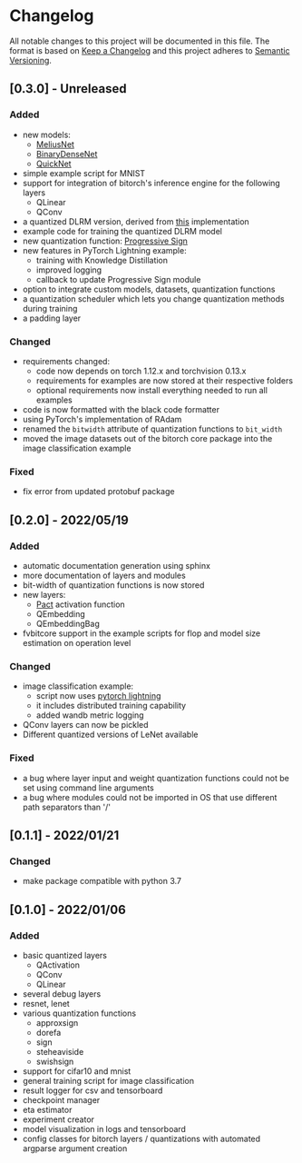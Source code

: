 # Changelog

All notable changes to this project will be documented in this file.
The format is based on [Keep a Changelog](http://keepachangelog.com/)
and this project adheres to [Semantic Versioning](http://semver.org/).

## [0.3.0] - Unreleased

### Added

- new models:
  - [MeliusNet](bitorch/models/meliusnet.py)
  - [BinaryDenseNet](bitorch/models/densenet.py)
  - [QuickNet](bitorch/models/quicknet.py)
- simple example script for MNIST
- support for integration of bitorch's inference engine for the following layers
  - QLinear
  - QConv
- a quantized DLRM version, derived from [this](https://github.com/facebookresearch/dlrm) implementation
- example code for training the quantized DLRM model
- new quantization function: [Progressive Sign](bitorch/quantizations/progressive_sign.py)
- new features in PyTorch Lightning example:
  - training with Knowledge Distillation
  - improved logging
  - callback to update Progressive Sign module
- option to integrate custom models, datasets, quantization functions
- a quantization scheduler which lets you change quantization methods during training
- a padding layer

### Changed

- requirements changed:
  - code now depends on torch 1.12.x and torchvision 0.13.x
  - requirements for examples are now stored at their respective folders
  - optional requirements now install everything needed to run all examples
- code is now formatted with the black code formatter
- using PyTorch's implementation of RAdam
- renamed the `bitwidth` attribute of quantization functions to `bit_width`
- moved the image datasets out of the bitorch core package into the image classification example

### Fixed

- fix error from updated protobuf package

## [0.2.0] - 2022/05/19

### Added

- automatic documentation generation using sphinx
- more documentation of layers and modules
- bit-width of quantization functions is now stored
- new layers:
  - [Pact](https://arxiv.org/abs/1805.06085) activation function
  - QEmbedding
  - QEmbeddingBag
- fvbitcore support in the example scripts for flop and model size estimation on operation level

### Changed

- image classification example:
  - script now uses [pytorch lightning](https://www.pytorchlightning.ai/)
  - it includes distributed training capability
  - added wandb metric logging
- QConv layers can now be pickled
- Different quantized versions of LeNet available

### Fixed

- a bug where layer input and weight quantization functions could not be set using command line arguments
- a bug where modules could not be imported in OS that use different path separators than '/'

## [0.1.1] - 2022/01/21

### Changed

- make package compatible with python 3.7

## [0.1.0] - 2022/01/06

### Added

- basic quantized layers
  - QActivation
  - QConv
  - QLinear
- several debug layers
- resnet, lenet
- various quantization functions
  - approxsign
  - dorefa
  - sign
  - steheaviside
  - swishsign
- support for cifar10 and mnist
- general training script for image classification
- result logger for csv and tensorboard
- checkpoint manager
- eta estimator
- experiment creator
- model visualization in logs and tensorboard
- config classes for bitorch layers / quantizations with automated argparse argument creation

